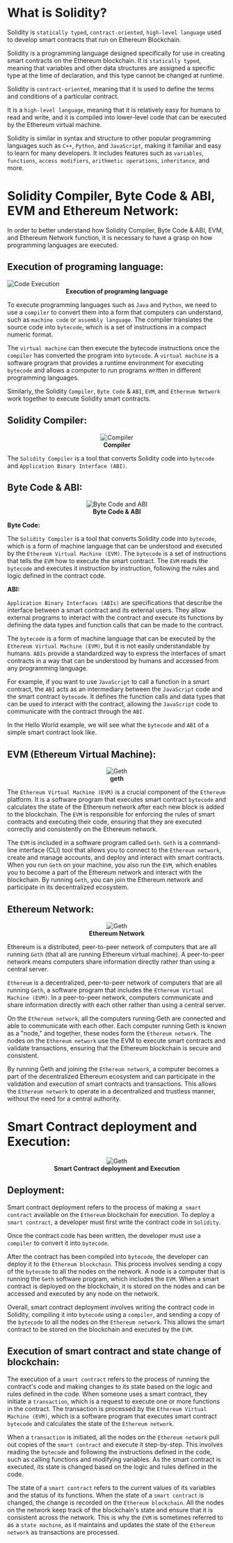 # What is Solidity?

Solidity is `statically typed`, `contract-oriented`, `high-level language` used to develop smart contracts that run on Ethereum Blockchain.

Solidity is a programming language designed specifically for use in creating smart contracts on the Ethereum blockchain. It is `statically typed`, meaning that variables and other data structures are assigned a specific type at the time of declaration, and this type cannot be changed at runtime.

Solidity is `contract-oriented`, meaning that it is used to define the terms and conditions of a particular contract. 

It is a `high-level language`, meaning that it is relatively easy for humans to read and write, and it is compiled into lower-level code that can be executed by the Ethereum virtual machine.

Solidity is similar in syntax and structure to other popular programming languages such as `C++`, `Python`, and `JavaScript`, making it familiar and easy to learn for many developers. It includes features such as `variables`, `functions`, `access modifiers`, `arithmetic operations`, `inheritance`, and more.

# Solidity Compiler, Byte Code & ABI, EVM and Ethereum Network:

In order to better understand how Solidity Compiler, Byte Code & ABI, EVM, and Ethereum Network function, it is necessary to have a grasp on how programming languages are executed.

## Execution of programing language:

<img class="image" alt="Code Execution"  src="./assets/images/code-execution.JPG" >
<b><center class="img-label">Execution of programing language</center></b>

To execute programming languages such as `Java` and `Python`, we need to use a `compiler` to convert them into a form that computers can understand, such as `machine code` or `assembly language`. The compiler translates the source code into `bytecode`, which is a set of instructions in a compact numeric format. 

The `virtual machine` can then execute the bytecode instructions once the `compiler` has converted the program into `bytecode`. A `virtual machine` is a software program that provides a runtime environment for executing `bytecode` and allows a computer to run programs written in different programming languages. 

Similarly, the Solidity `Compiler`, `Byte Code` & `ABI`, `EVM`, and `Ethereum Network` work together to execute Solidity smart contracts.

## Solidity Compiler: 

<center><img class="image w13" alt="Compiler" src="./assets/images/compiler-icon.JPG" ></center>
<b><center class="img-label">Compiler</center></b>

The `Solidity Compiler` is a tool that converts Solidity code into `bytecode` and `Application Binary Interface (ABI)`. 

## Byte Code & ABI:

<center><img class="image w13" alt="Byte Code and ABI" src="./assets/images/bytecode-abi.JPG" ></center>
<b><center class="img-label">Byte Code & ABI</center></b>

**Byte Code:** 

The `Solidity Compiler` is a tool that converts Solidity code into `bytecode`, which is a form of machine language that can be understood and executed by the `Ethereum Virtual Machine (EVM)`. The `bytecode` is a set of instructions that tells the `EVM` how to execute the smart contract. The `EVM` reads the `bytecode` and executes it instruction by instruction, following the rules and logic defined in the contract code.

**ABI:** 

`Application Binary Interfaces (ABIs)` are specifications that describe the interface between a smart contract and its external users. They allow external programs to interact with the contract and execute its functions by defining the data types and function calls that can be made to the contract.

The `bytecode` is a form of machine language that can be executed by the `Ethereum Virtual Machine (EVM)`, but it is not easily understandable by humans. `ABIs` provide a standardized way to express the interfaces of smart contracts in a way that can be understood by humans and accessed from any programming language.

For example, if you want to use `JavaScript` to call a function in a smart contract, the `ABI` acts as an intermediary between the `JavaScript` code and the smart contract `bytecode`. It defines the function calls and data types that can be used to interact with the contract, allowing the `JavaScript` code to communicate with the contract through the `ABI`.

In the Hello World example, we will see what the `bytecode` and `ABI` of a simple smart contract look like.

## EVM (Ethereum Virtual Machine):

<center><img class="image w25" alt="Geth" src="./assets/images/geth.JPG" ></center>
<b><center class="img-label">geth</center></b>

The `Ethereum Virtual Machine (EVM)` is a crucial component of the `Ethereum` platform. It is a software program that executes smart contract `bytecode` and calculates the state of the Ethereum network after each new block is added to the blockchain. The `EVM` is responsible for enforcing the rules of smart contracts and executing their code, ensuring that they are executed correctly and consistently on the Ethereum network.

The `EVM` is included in a software program called `Geth`. `Geth` is a command-line interface (CLI) tool that allows you to connect to the `Ethereum network`, create and manage accounts, and deploy and interact with smart contracts. When you run `Geth` on your machine, you also run the `EVM`, which enables you to become a part of the Ethereum network and interact with the blockchain. By running `Geth`, you can join the Ethereum network and participate in its decentralized ecosystem.

## Ethereum Network: 

<center><img class="image" alt="Geth" class="w45" src="./assets/images/eth-network.JPG" ></center>
<b><center class="img-label"> Ethereum Network</center></b>

Ethereum is a distributed, peer-to-peer network of computers that are all running `Geth` (that all are running Ethereum virtual machine). A peer-to-peer network means computers share information directly rather than using a central server.

`Ethereum` is a decentralized, peer-to-peer network of computers that are all running `Geth`, a software program that includes the `Ethereum Virtual Machine (EVM)`. In a peer-to-peer network, computers communicate and share information directly with each other rather than using a central server.

On the `Ethereum network`, all the computers running Geth are connected and able to communicate with each other. Each computer running Geth is known as a "node," and together, these nodes form the `Ethereum network`. The nodes on the `Ethereum network` use the EVM to execute smart contracts and validate transactions, ensuring that the Ethereum blockchain is secure and consistent.

By running Geth and joining the `Ethereum network`, a computer becomes a part of the decentralized Ethereum ecosystem and can participate in the validation and execution of smart contracts and transactions. This allows the `Ethereum network` to operate in a decentralized and trustless manner, without the need for a central authority.

# Smart Contract deployment and Execution:

<center><img class="image" alt="Geth" src="./assets/images/smart-contract-execution.JPG" ></center>
<b><center class="img-label">Smart Contract deployment and Execution</center></b>

## Deployment: 

Smart contract deployment refers to the process of making a` smart contract` available on the `Ethereum` blockchain for execution. To deploy a `smart contract`, a developer must first write the contract code in `Solidity`.

Once the contract code has been written, the developer must use a `compiler` to convert it into `bytecode`.

After the contract has been compiled into `bytecode`, the developer can deploy it to the `Ethereum blockchain`. This process involves sending a copy of the `bytecode` to all the nodes on the network. A node is a computer that is running the `Geth` software program, which includes the `EVM`. When a smart contract is deployed on the blockchain, it is stored on the nodes and can be accessed and executed by any node on the network.

Overall, smart contract deployment involves writing the contract code in Solidity, compiling it into `bytecode` using a `compiler`, and sending a copy of the `bytecode` to all the nodes on the `Ethereum network`. This allows the smart contract to be stored on the blockchain and executed by the `EVM`.

## Execution of smart contract and state change of blockchain:

The execution of a `smart contract` refers to the process of running the contract's code and making changes to its state based on the logic and rules defined in the code. When someone uses a smart contract, they initiate a `transaction`, which is a request to execute one or more functions in the contract. The transaction is processed by the `Ethereum Virtual Machine (EVM)`, which is a software program that executes smart contract `bytecode` and calculates the state of the `Ethereum network`.

When a `transaction` is initiated, all the nodes on the `Ethereum network` pull out copies of the `smart contract` and execute it step-by-step. This involves reading the `bytecode` and following the instructions defined in the code, such as calling functions and modifying variables. As the smart contract is executed, its state is changed based on the logic and rules defined in the code.

The state of a `smart contract` refers to the current values of its variables and the status of its functions. When the state of a `smart contract` is changed, the change is recorded on the `Ethereum blockchain`. All the nodes on the network keep track of the blockchain's state and ensure that it is consistent across the network. This is why the `EVM` is sometimes referred to as a `state machine`, as it maintains and updates the state of the `Ethereum network` as transactions are processed.